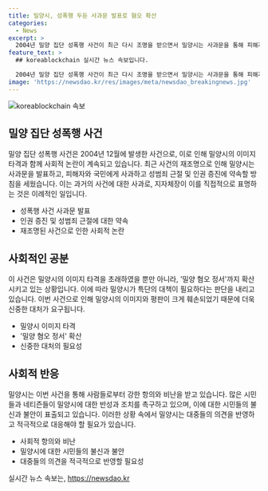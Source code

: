 ```yaml
---
title: 밀양시, 성폭행 두둔 사과문 발표로 혐오 확산
categories:
  - News
excerpt: >
  2004년 밀양 집단 성폭행 사건이 최근 다시 조명을 받으면서 밀양시는 사과문을 통해 피해자와 국민에게 사과하고, 성범죄 근절과 인권 친화적 도시를 조성할 약속을 하였다. 가해자들의 신상이 공개되면서 사건이 재조명되었고, 밀양시는 이미지 타격과 혐오 정서로부터 피해를 입고 있어 특단의 대책이 필요하다는 판단으로 보인다. 이에 대한 사회적 반응은 여행 계획 취소와 항의가 이어지고 있는 상황이다.
feature_text: >
  ## koreablockchain 실시간 뉴스 속보입니다.

  2004년 밀양 집단 성폭행 사건이 최근 다시 조명을 받으면서 밀양시는 사과문을 통해 피해자와 국민에게 사과하고, 성범죄 근절과 인권 친화적 도시를 조성할 약속을 하였다. 가해자들의 신상이 공개되면서 사건이 재조명되었고, 밀양시는 이미지 타격과 혐오 정서로부터 피해를 입고 있어 특단의 대책이 필요하다는 판단으로 보인다. 이에 대한 사회적 반응은 여행 계획 취소와 항의가 이어지고 있는 상황이다.
image: 'https://newsdao.kr/res/images/meta/newsdao_breakingnews.jpg'
---
```


<p><img src="https://newsdao.kr/res/images/meta/newsdao_breakingnews.jpg" alt="koreablockchain 속보" /></p>

<h2 data-ke-size="size26">밀양 집단 성폭행 사건</h2>

<p data-ke-size="size16">밀양 집단 성폭행 사건은 2004년 12월에 발생한 사건으로, 이로 인해 밀양시의 이미지 타격과 함께 사회적 논란이 계속되고 있습니다. 최근 사건의 재조명으로 인해 밀양시는 사과문을 발표하고, 피해자와 국민에게 사과하고 성범죄 근절 및 인권 증진에 약속할 방침을 세웠습니다. 이는 과거의 사건에 대한 사과로, 지자체장이 이를 직접적으로 표명하는 것은 이례적인 일입니다.</p>

<ul>
    <li>성폭행 사건 사과문 발표</li>
    <li>인권 증진 및 성범죄 근절에 대한 약속</li>
    <li>재조명된 사건으로 인한 사회적 논란</li>
</ul>

<h2 data-ke-size="size26">사회적인 공분</h2>

<p data-ke-size="size16">이 사건은 밀양시의 이미지 타격을 초래하였을 뿐만 아니라, '밀양 혐오 정서'까지 확산시키고 있는 상황입니다. 이에 따라 밀양시가 특단의 대책이 필요하다는 판단을 내리고 있습니다. 이번 사건으로 인해 밀양시의 이미지와 평판이 크게 훼손되었기 때문에 더욱 신중한 대처가 요구됩니다.</p>

<ul>
    <li>밀양시 이미지 타격</li>
    <li>'밀양 혐오 정서' 확산</li>
    <li>신중한 대처의 필요성</li>
</ul>

<h2 data-ke-size="size26">사회적 반응</h2>

<p data-ke-size="size16">밀양시는 이번 사건을 통해 사람들로부터 강한 항의와 비난을 받고 있습니다. 많은 시민들과 네티즌들이 밀양시에 대한 반성과 조치를 촉구하고 있으며, 이에 대한 시민들의 불신과 불안이 표출되고 있습니다. 이러한 상황 속에서 밀양시는 대중들의 의견을 반영하고 적극적으로 대응해야 할 필요가 있습니다.</p>

<ul>
    <li>사회적 항의와 비난</li>
    <li>밀양시에 대한 시민들의 불신과 불안</li>
    <li>대중들의 의견을 적극적으로 반영할 필요성</li>
</ul>
실시간 뉴스 속보는, <a href="https://newsdao.kr" rel="dofollow">https://newsdao.kr</a>


